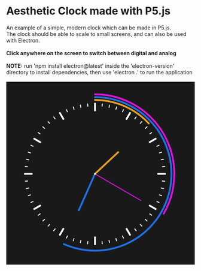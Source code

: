 # Aesthetic Clock made with P5.js 

An example of a simple, modern clock which can be made in P5.js.<br />
The clock should be able to scale to small screens, and can also be used with Electron. <br />
<br />
**Click anywhere on the screen to switch between digital and analog**<br />
<br />
**NOTE:** run 'npm install electron@latest' inside the 'electron-version' directory to install dependencies, then use 'electron .' to run the application<br />
<br />
<img src="/docs/clock-image-example.PNG">
